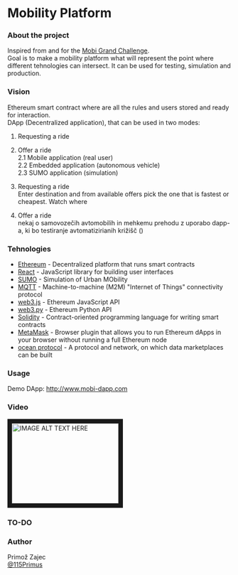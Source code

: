 # Mobility Platform  

### About the project
Inspired from and for the [Mobi Grand Challenge](https://mobihacks.devpost.com/).  
Goal is to make a mobility platform what will represent the point where different tehnologies can intersect. It can be used for testing, simulation and production.  

### Vision
Ethereum smart contract where are all the rules and users stored and ready for interaction.  
DApp (Decentralized application), that can be used in two modes:  
1. Requesting a ride
2. Offer a ride  
	2.1 Mobile application (real user)  
	2.2 Embedded application (autonomous vehicle)  
	2.3 SUMO application (simulation)


1. Requesting a ride  
Enter destination and from available offers pick the one that is fastest or cheapest. Watch where 
2. Offer a ride   
nekaj o samovozečih avtomobilih in mehkemu prehodu z uporabo dapp-a, ki bo 
testiranje avtomatizirianih križišč ()


### Tehnologies
- [Ethereum](https://www.ethereum.org/) - Decentralized platform that runs smart contracts
- [React](https://reactjs.org/) - JavaScript library for building user interfaces
- [SUMO](http://sumo.dlr.de/index.html) - Simulation of Urban MObility
- [MQTT](http://mqtt.org/) - Machine-to-machine (M2M) "Internet of Things" connectivity protocol
- [web3.js](https://web3js.readthedocs.io/en/1.0/) - Ethereum JavaScript API
- [web3.py](https://web3py.readthedocs.io/en/stable/) - Ethereum Python API
- [Solidity](https://solidity.readthedocs.io/en/latest/) - Contract-oriented programming language for writing smart contracts
- [MetaMask](https://metamask.io/) - Browser plugin that allows you to run Ethereum dApps in your browser without running a full Ethereum node
- [ocean protocol](https://oceanprotocol.com/) - A protocol and network, on which data marketplaces can be built

### Usage

Demo DApp: http://www.mobi-dapp.com


### Video

<a href="http://www.youtube.com/watch?feature=player_embedded&v=OEyzdEqacko" target="_blank"><img src="http://img.youtube.com/vi/OEyzdEqacko/0.jpg" 
alt="IMAGE ALT TEXT HERE" width="240" height="180" border="10" /></a>

### TO-DO


### Author
Primož Zajec  
[@115Primus](https://twitter.com/115primus)



